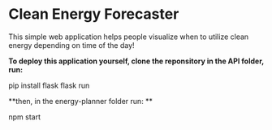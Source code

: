 # Clean Energy Forecaster
This simple web application helps people visualize when to utilize clean energy depending on time of the day!

**To deploy this application yourself, clone the reponsitory in the API folder, run:**

pip install flask
flask run

**then, in the energy-planner folder run: **

npm start


